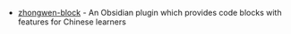 
- [zhongwen-block](https://github.com/0918nobita/obsidian-zhongwen-block) - An Obsidian plugin which provides code blocks with features for Chinese learners


